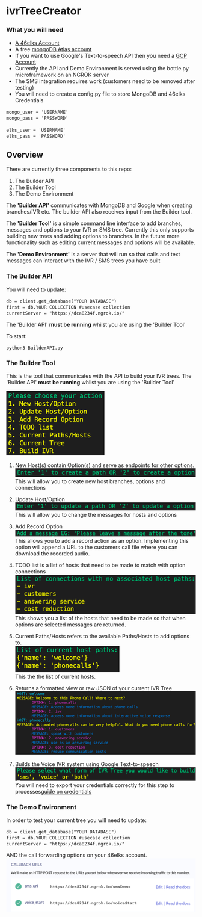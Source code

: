 # ivrTreeCreator

### What you will need

* [A 46elks Account](https://www.46elks.com)
* A free [mongoDB Atlas account](https://www.mongodb.com/cloud/atlas)
* If you want to use Google's Text-to-speech API then you need a [GCP Account](https://cloud.google.com/text-to-speech)
* Currently the API and Demo Environment is served using the bottle.py microframework on an NGROK server
* The SMS integration requires work (customers need to be removed after testing)
* You will need to create a config.py file to store MongoDB and 46elks Credentials
```
mongo_user = 'USERNAME'
mongo_pass = 'PASSWORD'

elks_user = 'USERNAME'
elks_pass = 'PASSWORD'
```

## Overview

There are currently three components to this repo:

1. The Builder API
2. The Builder Tool
3. The Demo Environment

The **'Builder API'** communicates with MongoDB and Google when creating branches/IVR etc. The builder API also receives input from the Builder tool. 

The **'Builder Tool'** is a simple command line interface to add branches, messages and options to your IVR or SMS tree. Currently this only supports building new trees and adding options to branches. In the future more functionality such as editing current messages and options will be available. 

The **'Demo Environment'** is a server that will run so that calls and text messages can interact with the IVR / SMS trees you have built

### The Builder API

You will need to update:

```
db = client.get_database("YOUR DATABASE")
first = db.YOUR COLLECTION #usecase collection
currentServer = "https://dca8234f.ngrok.io/"
```

The 'Builder API' **must be running** whilst you are using the 'Builder Tool'

To start:
```
python3 BuilderAPI.py
```

### The Builder Tool

This is the tool that communicates with the API to build your IVR trees. 
The 'Builder API' **must be running** whilst you are using the 'Builder Tool'

![](images/menu.png)

1. New Host(s) contain Option(s) and serve as endpoints for other options.<br/> 
![](images/1.png)<br/> 
This will allow you to create new host branches, options and connections

2. Update Host/Option<br/>
![](images/2.png)<br/>
This will allow you to change the messages for hosts and options

3. Add Record Option<br/>
![](images/3.png)<br/>
This allows you to add a record action as an option. Implementing this option will append a URL to the customers call file where you can download the recorded audio.

4. TODO list is a list of hosts that need to be made to match with option connections<br/>
![](images/4.png)<br/>
This shows you a list of the hosts that need to be made so that when options are selected messages are returned.

5. Current Paths/Hosts refers to the available Paths/Hosts to add options to.<br/>
![](images/5.png)<br/>
This the the list of current hosts.

6. Returns a formatted view or raw JSON of your current IVR Tree<br/>
![](images/6.png)<br/>

7. Builds the Voice IVR system using Google Text-to-speech<br/>
![](images/7.png)<br/>
You will need to export your credentials correctly for this step to processes[guide on credentials](https://cloud.google.com/docs/authentication/getting-started)

### The Demo Environment

In order to test your current tree you will need to update:

```
db = client.get_database("YOUR DATABASE")
first = db.YOUR COLLECTION #usecase collection
currentServer = "https://dca8234f.ngrok.io/"
```

AND the call forwarding options on your 46elks account.
![](images/numberSetup.png)
